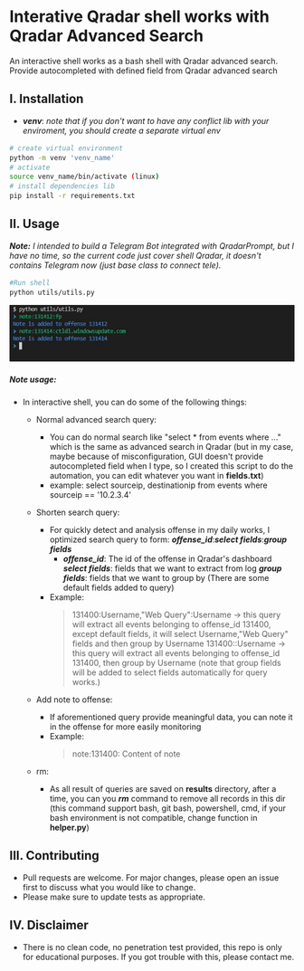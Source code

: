 # Interative Qradar shell works with Qradar Advanced Search

 An interactive shell works as a bash shell with Qradar advanced search. Provide autocompleted with defined field from Qradar advanced search

## I. Installation

- ***venv***:
    *note that if you don't want to have any conflict lib with your enviroment, you should create a separate virtual env*

```bash
# create virtual environment
python -m venv 'venv_name'
# activate
source venv_name/bin/activate (linux)
# install dependencies lib
pip install -r requirements.txt
```
## II. Usage
***Note:*** *I intended to build a Telegram Bot integrated with QradarPrompt, but I have no time, so the current code just cover shell Qradar, it doesn't contains Telegram now (just base class to connect tele).*
```bash
#Run shell
python utils/utils.py
```
![plot](./images/shell.jpg)

##### Note usage:
- In interactive shell, you can do some of the following things:
    + Normal advanced search query: 
        + You can do normal search like "select * from events where ..." which is the same as advanced search in Qradar (but in my case, maybe because of misconfiguration, GUI doesn't provide autocompleted field when I type, so I created this script to do the automation, you can edit whatever you want in **fields.txt**)
        + example: select sourceip, destinationip from events where sourceip == '10.2.3.4'
    + Shorten search query:
        + For quickly detect and analysis offense in my daily works, I optimized search query to form:
         ***offense_id***:***select fields***:***group fields***
            * ***offense_id***: The id of the offense in Qradar's dashboard 
              ***select fields***: fields that we want to extract from log
              ***group fields***: fields that we want to group by
                (There are some default fields added to query)
        + Example:
            > 131400:Username,"Web Query":Username -> this query will extract all events belonging to offense_id 131400, except default fields, it will select Username,"Web Query" fields and then group by Username
            > 131400::Username -> this query will extract all events belonging to offense_id 131400, then group by Username (note that group fields will be added to select fields automatically for query works.)
    + Add note to offense:
        + If aforementioned query provide meaningful data, you can note it in the offense for more easily monitoring
        + Example: 
            > note:131400: Content of note

    + rm:
        + As all result of queries are saved on **results** directory, after a time, you can you ***rm*** command to remove all records in this dir (this command support bash, git bash, powershell, cmd, if your bash environment is not compatible, change function in **helper.py**) 

## III. Contributing

- Pull requests are welcome. For major changes, please open an issue first
to discuss what you would like to change.
- Please make sure to update tests as appropriate.
## IV. Disclaimer
- There is no clean code, no penetration test provided, this repo is only for educational purposes. If you got trouble with this, please contact me.